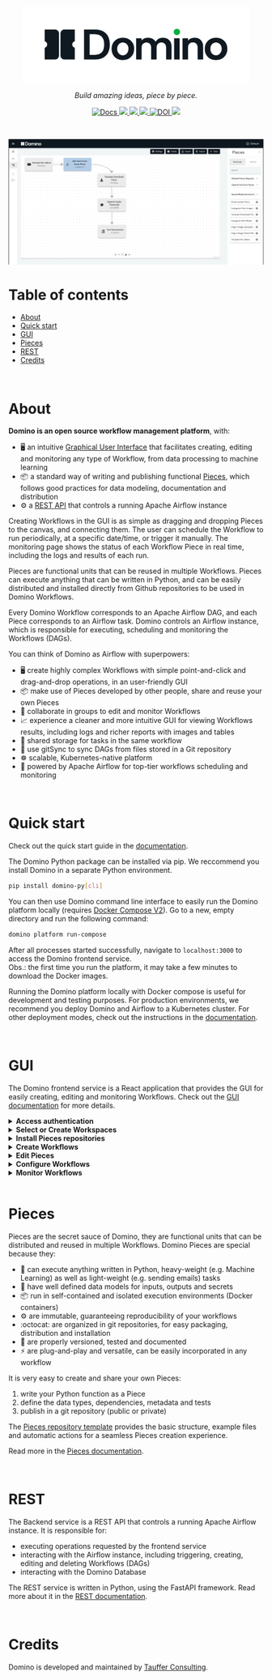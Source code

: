 <p align="center">
  <img src="media/brand/main_logo.png" width="450" title="Domino">
</p>
<p align="center"><i>Build amazing ideas, piece by piece.</i></p>
<p align="center">
  <a href="https://tauffer-consulting.github.io/domino-docs/docs/intro">
    <img alt="Docs" src="https://img.shields.io/badge/Documentation-docs?logo=readthedocs&logoColor=white&labelColor=gray&color=%231e4c94">
  </a>
  <a href="https://pypi.org/project/domino-py">
    <img src="https://img.shields.io/pypi/v/domino-py?color=%231BA331&label=PyPI&logo=python&logoColor=%23F7F991%20">
  </a>
  <a href="https://artifacthub.io/packages/helm/domino/domino">
    <img src="https://img.shields.io/endpoint?url=https://artifacthub.io/badge/repository/domino">
  </a>
  <a href="https://codecov.io/gh/Tauffer-Consulting/domino" >
    <img src="https://codecov.io/gh/Tauffer-Consulting/domino/graph/badge.svg?token=WTJPH7FSNJ"/>
  </a>
  <a href="https://doi.org/10.5281/zenodo.10214754">
    <img src="https://zenodo.org/badge/DOI/10.5281/zenodo.10214754.svg" alt="DOI">
  </a>
  <a href="https://github.com/sponsors/Tauffer-Consulting">
    <img src="https://img.shields.io/static/v1?label=Sponsor&message=%E2%9D%A4&logo=GitHub&color=%23fe8e86">
  </a>
</p>


<br>

![create-workflow](https://raw.githubusercontent.com/Tauffer-Consulting/domino-docs/main/static/img/intro/gif-example.gif)

# Table of contents
- [About](#about)
- [Quick start](#quick-start)
- [GUI](#gui)
- [Pieces](#pieces)
- [REST](#rest)
- [Credits](#credits)

<br>

# About
**Domino is an open source workflow management platform**, with:

- :desktop_computer: an intuitive [Graphical User Interface](#gui) that facilitates creating, editing and monitoring any type of Workflow, from data processing to machine learning
- :package: a standard way of writing and publishing functional [Pieces](#pieces), which follows good practices for data modeling, documentation and distribution
- :gear: a [REST API](#rest) that controls a running Apache Airflow instance


Creating Workflows in the GUI is as simple as dragging and dropping Pieces to the canvas, and connecting them. The user can schedule the Workflow to run periodically, at a specific date/time, or trigger it manually. The monitoring page shows the status of each Workflow Piece in real time, including the logs and results of each run.

Pieces are functional units that can be reused in multiple Workflows. Pieces can execute anything that can be written in Python, and can be easily distributed and installed directly from Github repositories to be used in Domino Workflows.

Every Domino Workflow corresponds to an Apache Airflow DAG, and each Piece corresponds to an Airflow task. Domino controls an Airflow instance, which is responsible for executing, scheduling and monitoring the Workflows (DAGs).

You can think of Domino as Airflow with superpowers:

- :desktop_computer: create highly complex Workflows with simple point-and-click and drag-and-drop operations, in an user-friendly GUI
- :package: make use of Pieces developed by other people, share and reuse your own Pieces
- :busts_in_silhouette: collaborate in groups to edit and monitor Workflows
- :chart_with_upwards_trend: experience a cleaner and more intuitive GUI for viewing Workflows results, including logs and richer reports with images and tables
- :minidisc: shared storage for tasks in the same workflow
- :arrows_counterclockwise: use gitSync to sync DAGs from files stored in a Git repository
- :wheel_of_dharma: scalable, Kubernetes-native platform
- :battery: powered by Apache Airflow for top-tier workflows scheduling and monitoring

<br>

# Quick start

Check out the quick start guide in the [documentation](https://domino-workflows.io/docs/quickstart).

The Domino Python package can be installed via pip. We reccommend you install Domino in a separate Python environment.

```bash
pip install domino-py[cli]
```

You can then use Domino command line interface to easily run the Domino platform locally (requires [Docker Compose V2](https://docs.docker.com/compose/)). Go to a new, empty directory and run the following command:

```bash
domino platform run-compose
```

After all processes started successfully, navigate to `localhost:3000` to access the Domino frontend service. <br>
Obs.: the first time you run the platform, it may take a few minutes to download the Docker images.

Running the Domino platform locally with Docker compose is useful for development and testing purposes. For production environments, we recommend you deploy Domino and Airflow to a Kubernetes cluster. For other deployment modes, check out the instructions in the [documentation](https://domino-workflows.io/docs/category/run-domino).

<br>

# GUI
The Domino frontend service is a React application that provides the GUI for easily creating, editing and monitoring Workflows. Check out the [GUI documentation](https://domino-workflows.io/docs/domino_components/domino_components_gui) for more details.

<details>
  <summary>
    <strong>Access authentication</strong>
  </summary>
  Sign up and login to use the Domino platform. <br></br>

  ![signup and login](https://raw.githubusercontent.com/Tauffer-Consulting/domino-docs/main/static/img/quickstart/signin.gif)

</details>

<details>
  <summary>
    <strong>Select or Create Workspaces</strong>
  </summary>
  Select an existing or create a new Workspace. <br></br>

  ![create workspace](https://raw.githubusercontent.com/Tauffer-Consulting/domino-docs/main/static/img/quickstart/select-workspace.png)

</details>

<details>
  <summary>
    <strong>Install Pieces repositories</strong>
  </summary>
  Install bundles of Pieces to your Domino Workspaces direclty from Github repositories, and use them in your Workflows. <br></br>

  ![install pieces](https://raw.githubusercontent.com/Tauffer-Consulting/domino-docs/main/static/img/pieces/install_repository.gif)

</details>

<details>
  <summary>
    <strong>Create Workflows</strong>
  </summary>
  Create Workflows by dragging and dropping Pieces to the canvas, and connecting them. <br></br>

  ![create-workflow](https://raw.githubusercontent.com/Tauffer-Consulting/domino-docs/main/static/img/quickstart/create_workflow.gif)

</details>

<details>
  <summary>
    <strong>Edit Pieces</strong>
  </summary>
  Edit Pieces by changing their input. Outputs from upstream Pieces are automatically available as inputs for downstream Pieces. Pieces can pass forward any type of data, from simple strings to heavy files, all automatically handled by Domino shared storage system. <br></br>

  ![edit pieces](https://raw.githubusercontent.com/Tauffer-Consulting/domino-docs/main/static/img/quickstart/edit_pieces.gif)

</details>

<details>
  <summary>
    <strong>Configure Workflows</strong>
  </summary>
  Configure and schedule Workflows to run periodically, at a specific date/time, or trigger them manually. <br></br>

  ![schedule workflows](https://raw.githubusercontent.com/Tauffer-Consulting/domino-docs/main/static/img/quickstart/workflow_settings.gif)

</details>

<details>
  <summary>
    <strong>Monitor Workflows</strong>
  </summary>
  Monitor Workflows in real time, including the status of each Piece, the logs and results of each run. <br></br>

  ![run-pieces7](https://raw.githubusercontent.com/Tauffer-Consulting/domino-docs/main/static/img/quickstart/monitoring_workflow.gif)

</details>

<br>

# Pieces
Pieces are the secret sauce of Domino, they are functional units that can be distributed and reused in multiple Workflows. Domino Pieces are special because they:

- :snake: can execute anything written in Python, heavy-weight (e.g. Machine Learning) as well as light-weight (e.g. sending emails) tasks
- :traffic_light: have well defined data models for inputs, outputs and secrets
- :package: run in self-contained and isolated execution environments (Docker containers)
- :gear: are immutable, guaranteeing reproducibility of your workflows
- :octocat: are organized in git repositories, for easy packaging, distribution and installation
- :bookmark_tabs: are properly versioned, tested and documented
- :zap: are plug-and-play and versatile, can be easily incorporated in any workflow

It is very easy to create and share your own Pieces:

1. write your Python function as a Piece <br>
2. define the data types, dependencies, metadata and tests <br>
3. publish in a git repository (public or private)

The [Pieces repository template](https://github.com/Tauffer-Consulting/domino_pieces_repository_template) provides the basic structure, example files and automatic actions for a seamless Pieces creation experience.

Read more in the [Pieces documentation](https://domino-workflows.io/docs/pieces).


<br>

# REST
The Backend service is a REST API that controls a running Apache Airflow instance. It is responsible for:

- executing operations requested by the frontend service
- interacting with the Airflow instance, including triggering, creating, editing and deleting Workflows (DAGs)
- interacting with the Domino Database

The REST service is written in Python, using the FastAPI framework. Read more about it in the [REST documentation](https://domino-workflows.io/docs/domino_components/domino_components_rest).

<br>

# Credits
Domino is developed and maintained by [Tauffer Consulting](https://www.taufferconsulting.com/).
